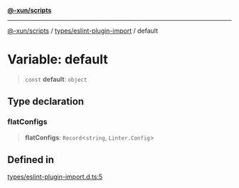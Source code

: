 [**@-xun/scripts**](../../../README.md)

***

[@-xun/scripts](../../../README.md) / [types/eslint-plugin-import](../README.md) / default

# Variable: default

> `const` **default**: `object`

## Type declaration

### flatConfigs

> **flatConfigs**: `Record`\<`string`, `Linter.Config`\>

## Defined in

[types/eslint-plugin-import.d.ts:5](https://github.com/Xunnamius/xscripts/blob/3a8e3952522a9aa3e84a1990f6fcb2207da32534/types/eslint-plugin-import.d.ts#L5)
